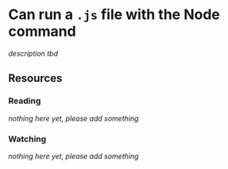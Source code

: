 # Can run a `.js` file with the Node command
_description tbd_
## Resources
### Reading
_nothing here yet, please add something_
### Watching
_nothing here yet, please add something_
